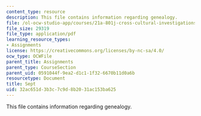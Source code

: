 ```yaml
---
content_type: resource
description: This file contains information regarding genealogy.
file: /ol-ocw-studio-app/courses/21a-801j-cross-cultural-investigations-technology-and-development-fall-2012/32ac651d3b3c7c9d8b2031ac153ba625_MIT21A_801JF12_GeneloAss.pdf
file_size: 29319
file_type: application/pdf
learning_resource_types:
- Assignments
license: https://creativecommons.org/licenses/by-nc-sa/4.0/
ocw_type: OCWFile
parent_title: Assignments
parent_type: CourseSection
parent_uid: 0591044f-9ea2-d1c1-1f32-6670b11d0a6b
resourcetype: Document
title: Sept
uid: 32ac651d-3b3c-7c9d-8b20-31ac153ba625
---
```

This file contains information regarding genealogy.